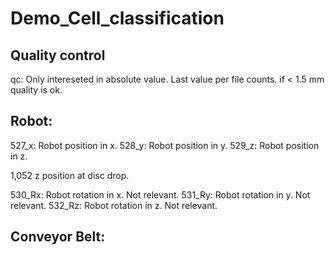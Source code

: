 # Demo_Cell_classification

Quality control
---------------
qc: 
    Only intereseted in absolute value.
    Last value per file counts.
    if < 1.5 mm quality is ok.

Robot:
------
527_x: Robot position in x.
528_y: Robot position in y.
529_z: Robot position in z.

1,052 z position at disc drop.

530_Rx: Robot rotation in x. Not relevant.
531_Ry: Robot rotation in y. Not relevant.
532_Rz: Robot rotation in z. Not relevant.

Conveyor Belt:
--------------



